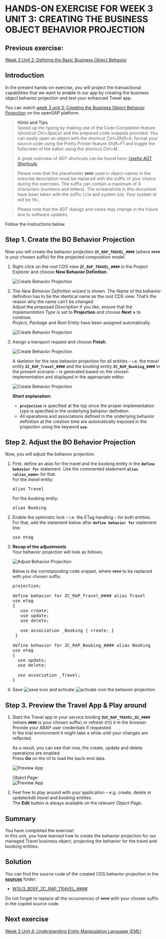 # HANDS-ON EXERCISE FOR WEEK 3 UNIT 3: CREATING THE BUSINESS OBJECT BEHAVIOR PROJECTION

## Previous exercise:
[Week 3 Unit 2: Defining the Basic Business Object Behavior](/week3/unit2.md)

## Introduction
In the present hands-on exercise, you will project the transactional capabilities that we want to enable in our app by creating the business object behavior projection and test your enhanced Travel app.    
    
You can watch [week 3 unit 3: Creating the Business Object Behavior Projection]( https://open.sap.com/courses/cp13/items/4hWlPsbmcZsAntT9dUMoAN ) on the openSAP platform.
    
> **Hints and Tips**    
> Speed up the typing by making use of the Code Completion feature (shortcut *Ctrl+Space*) and the prepared code snippets provided. 
> You can easily open an object with the shortcut *Ctrl+Shift+A*, format your source code using the Pretty Printer feature *Shift+F1* and toggle the fullscreen of the editor using the shortcut *Ctrl+M*.   
>
> A great overview of ADT shortcuts can be found here: [Useful ADT Shortcuts](https://blogs.sap.com/2013/11/21/useful-keyboard-shortcuts-for-abap-in-eclipse/)
>
> Please note that the placeholder **`####`** used in object names in the exercise description must be replaced with the suffix of your choice during the exercises. The suffix can contain a maximum of 4 characters (numbers and letters).
> The screenshots in this document have been taken with the suffix `1234` and system `D20`. Your system id will be `TRL`.

> Please note that the ADT dialogs and views may change in the future due to software updates.

Follow the instructions below.

## Step 1. Create the BO Behavior Projection
Now you will create the behavior projection **`ZC_RAP_TRAVEL_####`** (where `####` is your chosen suffix) for the projected composition model.
1.	Right-click on the root CDS view  **`ZC_RAP_TRAVEL_####`** in the Project Explorer and choose **New Behavior Definition**.  
 
       ![Create Behavior Projection](images/w3u3_01_01.png)
    
    
2.	The _New Behavior Definition_ wizard is shown.
The _Name_ of the behavior definition has to be the identical name as the root CDS view. That’s the reason why the name can’t be changed.  
Adjust the proposed _Description_ if you like, ensure that the _Implementation Type_ is set to **Projection** and choose **Next >** to continue.  
_Project_, _Package_ and _Root Entity_ have been assigned automatically.  
    
       ![Create Behavior Projection](images/w3u3_01_02.png)
        
3.	Assign a transport request and choose **Finish**.  
 
       ![Create Behavior Projection](images/w3u3_01_03.png)
    
    A skeleton for the new behavior projection for all entities – i.e. the _travel_ entity **`ZC_RAP_Travel_####`** and the _booking_ entity **`ZC_RAP_Booking_####`**  in the present scenario – is generated based on the chosen implementation and displayed in the appropriate editor.   
    
    ![Create Behavior Projection](images/w3u3_01_04.png)
    
    
    **Short explanation:**  
    -	**`projection`** is specified at the top since the proper implementation type is specified in the underlying behavior definition.  
    -	All operations and associations defined in the underlying behavior definition at the creation time are automatically exposed in the projection using the keyword **`use`**.  
    
## Step 2. Adjust the BO Behavior Projection
Now, you will adjust the behavior projection.  

1.	First, define an alias for the travel and the booking entity in the **`define behavior for`** statement. Use the commented statement **`alias <alias_name>`** for that.  
    For the _travel_ entity:  
    <pre>alias Travel</pre>
    
    For the _booking_ entity:  
    <pre>alias Booking</pre>
    
2.	Enable the optimistic lock – i.e. the ETag handling – for both entities.  
    For that, add the statement below after **`define behavior for`** statement line.  
    <pre>use etag</pre>

3.	**Recap of the adjustments**     
Your behavior projection will look as follows.  
    
    ![Adjust Behavior Projection](images/w3u3_02_01.png)

    Below is the corresponding code snippet, where `####` to be replaced with your chosen suffix.  
    
    <pre>
    projection;
    
    define behavior for ZC_RAP_Travel_#### alias Travel
    use etag
    {
       use create;
       use update;
       use delete;

       use association _Booking { create; }
     }
    
    define behavior for ZC_RAP_Booking_#### alias Booking
    use etag
    {
      use update;
      use delete;
    
      use association _Travel;
    }
    </pre>

5.	Save ![save icon](images/adt_save.png) and activate ![activate icon](images/adt_activate.png) the behavior projection.  
     
## Step 3. Preview the Travel App & Play around 
1.	Start the Travel app in your service binding **`ZUI_RAP_TRAVEL_O2_####`** (where **`####`** is your chosen suffix) or refresh (`F5`) it in the browser. Provide your ABAP user credentials if requested.   
    In the trial environment it might take a while until your changes are reflected.           
        
    As a result, you can see that now, the create, update and delete operations are enabled.  
    Press **Go** on the UI to load the back-end data.   
      
    ![Preview App](images/w3u3_03_01.png)
    
    Object Page:   
    ![Preview App](images/w3u3_03_02.png)

2.	Feel free to play around with your application – e.g. create, delete or update/edit _travel_ and _booking_ entities.    
    The **Edit** button is always available on the relevant _Object Page_.
    
## Summary
You have completed the exercise!   
In this unit, you have learned how to create the behavior projection for our managed Travel business object, projecting the behavior for the travel and booking entities.   
    
    
## Solution
You can find the source code of the created CDS behavior projection in the **[sources](/week3/sources)** folder:  
-	[W3U3_BDEF_ZC_RAP_TRAVEL_####](/week3/sources/W3U3_BDEF_ZC_RAP_TRAVEL.txt)    
    
Do not forget to replace all the occurrences of `####` with your chosen suffix in the copied source code.
 
## Next exercise
[Week 3 Unit 4: Understanding Entity Manipulation Language (EML)](unit4.md)
